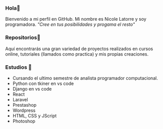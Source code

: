 ### Hola👋 
Bienvenido a mi perfil en GitHub. 
Mi nombre es Nicole Latorre y soy programadora.
*"Cree en tus posibilidades y progama el resto"*

### Repositorios🚀
Aquí encontrarás una gran variedad de proyectos realizados en cursos online, tutoriales (llamados como practica) y mis propias creaciones.  

### Estudios 🌱
- Cursando el ultimo semestre de analista programador computacional.
- Python con tkiner en vs code 
- Django en vs code
- React
- Laravel 
- Prestashop
- Wordpress 
- HTML, CSS y JScript
- Photoshop



<!--
**Nicole9206/Nicole9206** is a ✨ _special_ ✨ repository because its `README.md` (this file) appears on your GitHub profile.

Here are some ideas to get you started:

- 🔭 I’m currently working on ...
- 🌱 I’m currently learning ...
- 👯 I’m looking to collaborate on ...
- 🤔 I’m looking for help with ...
- 💬 Ask me about ...
- 📫 How to reach me: ...
- 😄 Pronouns: ...
- ⚡ Fun fact: ...
-->
